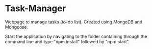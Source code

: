 # Task-Manager
Webpage to manage tasks (to-do list). Created using MongoDB and Mongoose.

Start the application by navigating to the folder containing through the command line and type "npm install" followed by "npm start".
